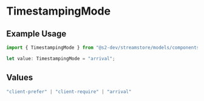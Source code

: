 # TimestampingMode

## Example Usage

```typescript
import { TimestampingMode } from "@s2-dev/streamstore/models/components";

let value: TimestampingMode = "arrival";
```

## Values

```typescript
"client-prefer" | "client-require" | "arrival"
```